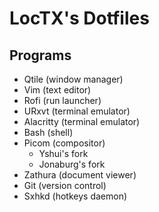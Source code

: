 # LocTX's Dotfiles

## Programs
* Qtile (window manager)
* Vim (text editor)
* Rofi (run launcher)
* URxvt (terminal emulator)
* Alacritty (terminal emulator)
* Bash (shell)
* Picom (compositor)
    * Yshui's fork
    * Jonaburg's fork
* Zathura (document viewer)
* Git (version control)
* Sxhkd (hotkeys daemon)
